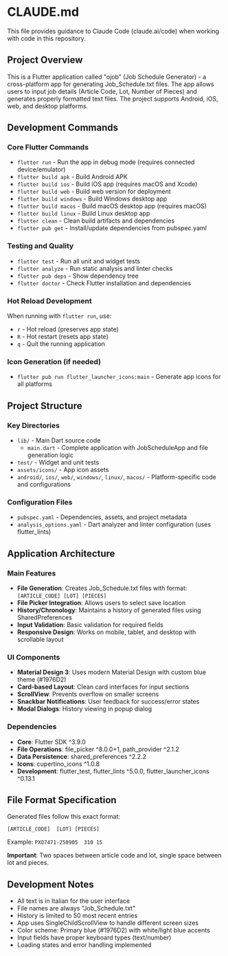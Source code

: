 # CLAUDE.md

This file provides guidance to Claude Code (claude.ai/code) when working with code in this repository.

## Project Overview

This is a Flutter application called "ojob" (Job Schedule Generator) - a cross-platform app for generating Job_Schedule.txt files. The app allows users to input job details (Article Code, Lot, Number of Pieces) and generates properly formatted text files. The project supports Android, iOS, web, and desktop platforms.

## Development Commands

### Core Flutter Commands
- `flutter run` - Run the app in debug mode (requires connected device/emulator)
- `flutter build apk` - Build Android APK
- `flutter build ios` - Build iOS app (requires macOS and Xcode)
- `flutter build web` - Build web version for deployment
- `flutter build windows` - Build Windows desktop app
- `flutter build macos` - Build macOS desktop app (requires macOS)
- `flutter build linux` - Build Linux desktop app
- `flutter clean` - Clean build artifacts and dependencies
- `flutter pub get` - Install/update dependencies from pubspec.yaml

### Testing and Quality
- `flutter test` - Run all unit and widget tests
- `flutter analyze` - Run static analysis and linter checks
- `flutter pub deps` - Show dependency tree
- `flutter doctor` - Check Flutter installation and dependencies

### Hot Reload Development
When running with `flutter run`, use:
- `r` - Hot reload (preserves app state)
- `R` - Hot restart (resets app state)
- `q` - Quit the running application

### Icon Generation (if needed)
- `flutter pub run flutter_launcher_icons:main` - Generate app icons for all platforms

## Project Structure

### Key Directories
- `lib/` - Main Dart source code
  - `main.dart` - Complete application with JobScheduleApp and file generation logic
- `test/` - Widget and unit tests
- `assets/icons/` - App icon assets
- `android/`, `ios/`, `web/`, `windows/`, `linux/`, `macos/` - Platform-specific code and configurations

### Configuration Files
- `pubspec.yaml` - Dependencies, assets, and project metadata
- `analysis_options.yaml` - Dart analyzer and linter configuration (uses flutter_lints)

## Application Architecture

### Main Features
- **File Generation**: Creates Job_Schedule.txt files with format: `[ARTICLE_CODE] [LOT] [PIECES]`
- **File Picker Integration**: Allows users to select save location
- **History/Chronology**: Maintains a history of generated files using SharedPreferences
- **Input Validation**: Basic validation for required fields
- **Responsive Design**: Works on mobile, tablet, and desktop with scrollable layout

### UI Components
- **Material Design 3**: Uses modern Material Design with custom blue theme (#1976D2)
- **Card-based Layout**: Clean card interfaces for input sections
- **ScrollView**: Prevents overflow on smaller screens
- **Snackbar Notifications**: User feedback for success/error states
- **Modal Dialogs**: History viewing in popup dialog

### Dependencies
- **Core**: Flutter SDK ^3.9.0
- **File Operations**: file_picker ^8.0.0+1, path_provider ^2.1.2
- **Data Persistence**: shared_preferences ^2.2.2
- **Icons**: cupertino_icons ^1.0.8
- **Development**: flutter_test, flutter_lints ^5.0.0, flutter_launcher_icons ^0.13.1

## File Format Specification

Generated files follow this exact format:
```
[ARTICLE_CODE]  [LOT] [PIECES]
```
Example: `PXO7471-250905  310 15`

**Important**: Two spaces between article code and lot, single space between lot and pieces.

## Development Notes

- All text is in Italian for the user interface
- File names are always "Job_Schedule.txt"
- History is limited to 50 most recent entries
- App uses SingleChildScrollView to handle different screen sizes
- Color scheme: Primary blue (#1976D2) with white/light blue accents
- Input fields have proper keyboard types (text/number)
- Loading states and error handling implemented